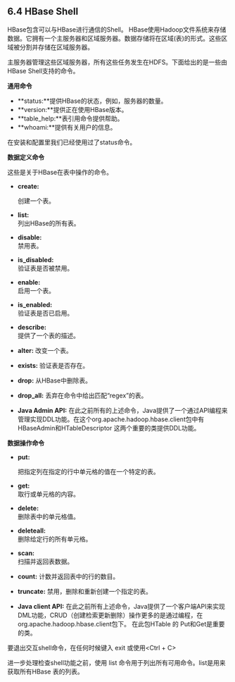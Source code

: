 ## 6.4 HBase Shell

HBase包含可以与HBase进行通信的Shell。 HBase使用Hadoop文件系统来存储数据。它拥有一个主服务器和区域服务器。数据存储将在区域\(表\)的形式。这些区域被分割并存储在区域服务器。

主服务器管理这些区域服务器，所有这些任务发生在HDFS。下面给出的是一些由HBase Shell支持的命令。

**通用命令**

* **status:**提供HBase的状态，例如，服务器的数量。
* **version:**提供正在使用HBase版本。
* **table\_help:**表引用命令提供帮助。
* **whoami:**提供有关用户的信息。

在安装和配置里我们已经使用过了status命令。

**数据定义命令**

这些是关于HBase在表中操作的命令。

* **create:**

  创建一个表。

* **list:**  
  列出HBase的所有表。

* **disable:**  
  禁用表。

* **is\_disabled:**  
  验证表是否被禁用。

* **enable:**  
  启用一个表。

* **is\_enabled:**  
  验证表是否已启用。

* **describe:**  
  提供了一个表的描述。

* **alter:**
  改变一个表。
* **exists:**
  验证表是否存在。
* **drop:**
  从HBase中删除表。
* **drop\_all:**
  丢弃在命令中给出匹配“regex”的表。
* **Java Admin API:**
  在此之前所有的上述命令，Java提供了一个通过API编程来管理实现DDL功能。在这个org.apache.hadoop.hbase.client包中有HBaseAdmin和HTableDescriptor 这两个重要的类提供DDL功能。

**数据操作命令**

* **put:**

  把指定列在指定的行中单元格的值在一个特定的表。

* **get:**  
  取行或单元格的内容。

* **delete:**  
  删除表中的单元格值。

* **deleteall:**  
  删除给定行的所有单元格。

* **scan:**  
  扫描并返回表数据。

* **count:**
  计数并返回表中的行的数目。
* **truncate:**
  禁用，删除和重新创建一个指定的表。
* **Java client API:**
  在此之前所有上述命令，Java提供了一个客户端API来实现DML功能，CRUD（创建检索更新删除）操作更多的是通过编程，在org.apache.hadoop.hbase.client包下。 在此包HTable 的 Put和Get是重要的类。

要退出交互shell命令，在任何时候键入 exit 或使用&lt;Ctrl + C&gt;

进一步处理检查shell功能之前，使用 list 命令用于列出所有可用命令。list是用来获取所有HBase 表的列表。


